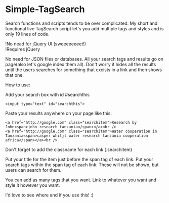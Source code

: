 Simple-TagSearch
================

Search functions and scripts tends to be over complicated. My short and functional live TagSearch script let's you add multiple tags and styles and is only 19 lines of code.

!No nead for jQuery UI (sweeeeeeeet!)<br />
!Requires jQuery

No need for JSON files or databases. All your search tags and results go on page(also let's google index them all).
Don't worry it hides all the results until the users searches for something that excists in a link and then shows that one.

How to use: 

Add your search box with id #searchthis
```
<input type="text" id="searchthis">
```
Paste your results anywhere on your page like this:
```
<a href="http://google.com" class="searchitem">Research by John<span>john research tanzania</span></a><br />
<a href="http://google.com" class="searchitem">Water cooperation in Tanzania<span>casper whiljt water research tanzania cooperation africa</span></a><br />
```
Don't forget to add the classname for each link (.searchitem)

Put your title for the item just before the span tag of each link.
Put your search tags within the span tag of each link. These will not be shown, but users can search for them.

You can add as many tags that you want. Link to whatever you want and style it however you want.

I'd love to see where and if you use this! :)
